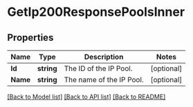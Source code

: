 # GetIp200ResponsePoolsInner

## Properties

Name | Type | Description | Notes
------------ | ------------- | ------------- | -------------
**Id** | **string** | The ID of the IP Pool. |[optional] 
**Name** | **string** | The name of the IP Pool. |[optional] 

[[Back to Model list]](../README.md#documentation-for-models) [[Back to API list]](../README.md#documentation-for-api-endpoints) [[Back to README]](../README.md)


